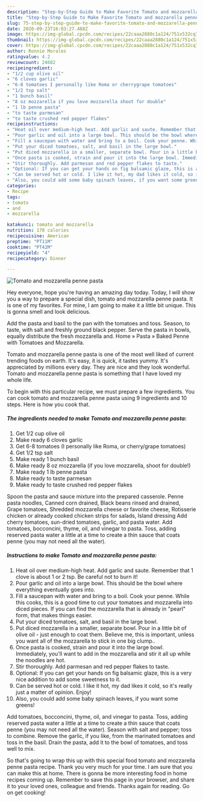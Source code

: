 ```yaml
---
description: "Step-by-Step Guide to Make Favorite Tomato and mozzarella penne pasta"
title: "Step-by-Step Guide to Make Favorite Tomato and mozzarella penne pasta"
slug: 75-step-by-step-guide-to-make-favorite-tomato-and-mozzarella-penne-pasta
date: 2020-09-23T16:03:27.488Z
image: https://img-global.cpcdn.com/recipes/22caaa2880c1a124/751x532cq70/tomato-and-mozzarella-penne-pasta-recipe-main-photo.jpg
thumbnail: https://img-global.cpcdn.com/recipes/22caaa2880c1a124/751x532cq70/tomato-and-mozzarella-penne-pasta-recipe-main-photo.jpg
cover: https://img-global.cpcdn.com/recipes/22caaa2880c1a124/751x532cq70/tomato-and-mozzarella-penne-pasta-recipe-main-photo.jpg
author: Ronnie Morales
ratingvalue: 4.2
reviewcount: 24682
recipeingredient:
- "1/2 cup olive oil"
- "6 cloves garlic"
- "6-8 tomatoes I personally like Roma or cherrygrape tomatoes"
- "1/2 tsp salt"
- "1 bunch basil"
- "8 oz mozzarella if you love mozzarella shoot for double"
- "1 lb penne pasta"
- "to taste parmesan"
- "to taste crushed red pepper flakes"
recipeinstructions:
- "Heat oil over medium-high heat. Add garlic and saute. Remember that 1 clove is about 1 or 2 tsp. Be careful not to burn it!"
- "Pour garlic and oil into a large bowl. This should be the bowl where everything eventually goes into."
- "Fill a saucepan with water and bring to a boil. Cook your penne. While this cooks, this is a good time to cut your tomatoes and mozzarella into diced pieces. If you can find the mozzarella that is already in &#34;pearl&#34; form, that makes things easier."
- "Put your diced tomatoes, salt, and basil in the large bowl."
- "Put diced mozzarella in a smaller, separate bowl. Pour in a little bit of olive oil - just enough to coat them. Believe me, this is important, unless you want all of the mozzarella to stick in one big clump.."
- "Once pasta is cooked, strain and pour it into the large bowl. Immediately, you&#39;ll want to add in the mozzarella and stir it all up while the noodles are hot."
- "Stir thoroughly. Add parmesan and red pepper flakes to taste."
- "Optional: If you can get your hands on fig balsamic glaze, this is a very nice addition to add some sweetness to it."
- "Can be served hot or cold. I like it hot, my dad likes it cold, so it&#39;s really just a matter of opinion. Enjoy!"
- "Also, you could add some baby spinach leaves, if you want some greens!"
categories:
- Recipe
tags:
- tomato
- and
- mozzarella

katakunci: tomato and mozzarella 
nutrition: 170 calories
recipecuisine: American
preptime: "PT11M"
cooktime: "PT42M"
recipeyield: "4"
recipecategory: Dinner

---
```



![Tomato and mozzarella penne pasta](https://img-global.cpcdn.com/recipes/22caaa2880c1a124/751x532cq70/tomato-and-mozzarella-penne-pasta-recipe-main-photo.jpg)

Hey everyone, hope you're having an amazing day today. Today, I will show you a way to prepare a special dish, tomato and mozzarella penne pasta. It is one of my favorites. For mine, I am going to make it a little bit unique. This is gonna smell and look delicious.

Add the pasta and basil to the pan with the tomatoes and toss. Season, to taste, with salt and freshly ground black pepper. Serve the pasta in bowls, equally distribute the fresh mozzarella and. Home » Pasta » Baked Penne with Tomatoes and Mozzarella.

Tomato and mozzarella penne pasta is one of the most well liked of current trending foods on earth. It's easy, it is quick, it tastes yummy. It's appreciated by millions every day. They are nice and they look wonderful. Tomato and mozzarella penne pasta is something that I have loved my whole life.


To begin with this particular recipe, we must prepare a few ingredients. You can cook tomato and mozzarella penne pasta using 9 ingredients and 10 steps. Here is how you cook that.

<!--inarticleads1-->

##### The ingredients needed to make Tomato and mozzarella penne pasta:

1. Get 1/2 cup olive oil
1. Make ready 6 cloves garlic
1. Get 6-8 tomatoes (I personally like Roma, or cherry/grape tomatoes)
1. Get 1/2 tsp salt
1. Make ready 1 bunch basil
1. Make ready 8 oz mozzarella (if you love mozzarella, shoot for double!)
1. Make ready 1 lb penne pasta
1. Make ready to taste parmesan
1. Make ready to taste crushed red pepper flakes


Spoon the pasta and sauce mixture into the prepared casserole. Penne pasta noodles, Canned corn drained, Black beans rinsed and drained, Grape tomatoes, Shredded mozzarella cheese or favorite cheese, Rotisserie chicken or already cooked chicken strips for salads, Island dressing Add cherry tomatoes, sun-dried tomatoes, garlic, and pasta water. Add tomatoes, bocconcini, thyme, oil, and vinegar to pasta. Toss, adding reserved pasta water a little at a time to create a thin sauce that coats penne (you may not need all the water). 

<!--inarticleads2-->

##### Instructions to make Tomato and mozzarella penne pasta:

1. Heat oil over medium-high heat. Add garlic and saute. Remember that 1 clove is about 1 or 2 tsp. Be careful not to burn it!
1. Pour garlic and oil into a large bowl. This should be the bowl where everything eventually goes into.
1. Fill a saucepan with water and bring to a boil. Cook your penne. While this cooks, this is a good time to cut your tomatoes and mozzarella into diced pieces. If you can find the mozzarella that is already in &#34;pearl&#34; form, that makes things easier.
1. Put your diced tomatoes, salt, and basil in the large bowl.
1. Put diced mozzarella in a smaller, separate bowl. Pour in a little bit of olive oil - just enough to coat them. Believe me, this is important, unless you want all of the mozzarella to stick in one big clump..
1. Once pasta is cooked, strain and pour it into the large bowl. Immediately, you&#39;ll want to add in the mozzarella and stir it all up while the noodles are hot.
1. Stir thoroughly. Add parmesan and red pepper flakes to taste.
1. Optional: If you can get your hands on fig balsamic glaze, this is a very nice addition to add some sweetness to it.
1. Can be served hot or cold. I like it hot, my dad likes it cold, so it&#39;s really just a matter of opinion. Enjoy!
1. Also, you could add some baby spinach leaves, if you want some greens!


Add tomatoes, bocconcini, thyme, oil, and vinegar to pasta. Toss, adding reserved pasta water a little at a time to create a thin sauce that coats penne (you may not need all the water). Season with salt and pepper; toss to combine. Remove the garlic, if you like, from the marinated tomatoes and toss in the basil. Drain the pasta, add it to the bowl of tomatoes, and toss well to mix. 

So that's going to wrap this up with this special food tomato and mozzarella penne pasta recipe. Thank you very much for your time. I am sure that you can make this at home. There is gonna be more interesting food in home recipes coming up. Remember to save this page in your browser, and share it to your loved ones, colleague and friends. Thanks again for reading. Go on get cooking!

